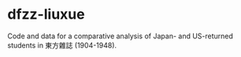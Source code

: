 # dfzz-liuxue
Code and data for a comparative analysis of Japan- and US-returned students in 東方雜誌 (1904-1948).
